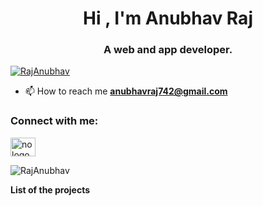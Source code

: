 <!--       -->
<h1 align="center">
    Hi , I'm Anubhav Raj
</h1>

<h3 align="center">
    A web and app developer.
</h3>

<p align="left"> 
    <a href="https://github.com/ryo-ma/github-profile-trophy">
        <img src="https://github-profile-trophy.vercel.app/?username=RajAnubhav&column=8" alt="RajAnubhav" />
    </a>
</p>

- 📫 How to reach me **anubhavraj742@gmail.com**

<h3 align="left">Connect with me:</h3>
<p align="left">
    <a href="https://www.linkedin.com/in/anubhav-raj-09161b205/" target="blank">
        <img align="center" src="https://raw.githubusercontent.com/arcadesArena/arcadesArena/main/icons/linked-in-alt.svg" alt="no logo" height="30" width="40" />
    </a>
</p>

<p>
    <img align="center" src="https://github-readme-stats.vercel.app/api/top-langs?username=RajAnubhav&show_icons=true&locale=en&layout=compact" alt="RajAnubhav" />
</p>

<strong>List of the projects</strong>
